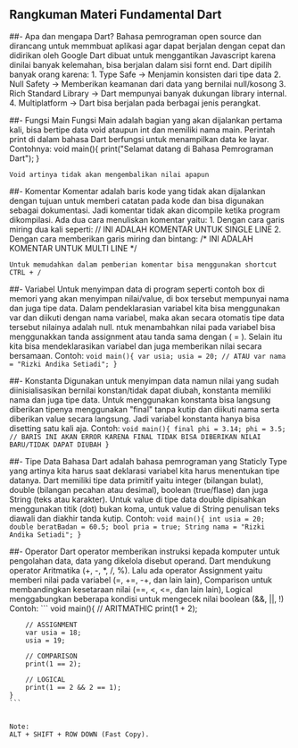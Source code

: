 Rangkuman Materi Fundamental Dart
---
##- Apa dan mengapa Dart?
    Bahasa pemrograman open source dan dirancang untuk memmbuat aplikasi agar dapat berjalan dengan cepat dan didirikan oleh Google
    Dart dibuat untuk menggantikan Javascript karena dinilai banyak kelemahan, bisa berjalan dalam sisi fornt end. Dart dipilih banyak orang karena:
    1. Type Safe -> Menjamin konsisten dari tipe data
    2. Null Safety -> Memberikan keamanan dari data yang bernilai null/kosong
    3. Rich Standard Library -> Dart mempunyai banyak dukungan library internal.
    4. Multiplatform -> Dart bisa berjalan pada berbagai jenis perangkat.


##- Fungsi Main
    Fungsi Main adalah bagian yang akan dijalankan pertama kali, bisa bertipe data void ataupun int dan memiliki nama main. Perintah print di dalam bahasa Dart berfungsi untuk menampilkan data ke layar. Contohnya:
    void main(){
        print("Selamat datang di Bahasa Pemrograman Dart");
    }

    Void artinya tidak akan mengembalikan nilai apapun

##- Komentar
    Komentar adalah baris kode yang tidak akan dijalankan dengan tujuan untuk memberi catatan pada kode dan bisa digunakan sebagai dokumentasi. Jadi komentar tidak akan dicompile ketika program dikompilasi. Ada dua cara menuliskan komentar yaitu:
    1. Dengan cara garis miring dua kali seperti: // INI ADALAH KOMENTAR UNTUK SINGLE LINE
    2. Dengan cara memberikan garis miring dan bintang: /* INI ADALAH KOMENTAR UNTUK 
    MULTI LINE */ 

    Untuk memudahkan dalam pemberian komentar bisa menggunakan shortcut CTRL + /

##- Variabel
    Untuk menyimpan data di program seperti contoh box di memori yang akan menyimpan nilai/value, di box tersebut mempunyai nama dan juga tipe data. Dalam pendeklarasian variabel kita bisa menggunakan var dan diikuti dengan nama variabel, maka akan secara otomatis tipe data tersebut nilainya adalah null. ntuk menambahkan nilai pada variabel bisa menggunakkan tanda assignment atau tanda sama dengan ( = ). Selain itu kita bisa mendeklarasikan variabel dan juga memberikan nilai secara bersamaan. Contoh:
    ```
    void main(){
        var usia;
        usia = 20;
        // ATAU
        var nama = "Rizki Andika Setiadi";
    }
    ```
    
##- Konstanta
    Digunakan untuk menyimpan data namun nilai yang sudah diinisialisasikan bernilai konstan/tidak dapat diubah, konstanta memiliki nama dan juga tipe data. Untuk menggunakan konstanta bisa langsung diberikan tipenya menggunakan "final" tanpa kutip dan diikuti nama serta diberikan value secara langsung. Jadi variabel konstanta hanya bisa disetting satu kali aja. Contoh:
    ```
    void main(){
        final phi = 3.14;
        phi = 3.5; // BARIS INI AKAN ERROR KARENA FINAL TIDAK BISA DIBERIKAN NILAI BARU/TIDAK DAPAT DIUBAH
    }
    ```

##- Tipe Data
    Bahasa Dart adalah bahasa pemrograman yang Staticly Type yang artinya kita harus saat deklarasi variabel kita harus menentukan tipe datanya. Dart memiliki tipe data primitif yaitu integer (bilangan bulat), double (bilangan pecahan atau desimal), boolean (true/flase) dan juga String (teks atau karakter). Untuk value di tipe data double dipisahkan menggunakan titik (dot) bukan koma, untuk value di String penulisan teks diawali dan diakhir tanda kutip. Contoh:
    ```
    void main(){
        int usia = 20;
        double beratBadan = 60.5;
        bool pria = true;
        String nama = "Rizki Andika Setiadi";
    }
    ```

##- Operator
    Dart operator memberikan instruksi kepada komputer untuk pengolahan data, data yang dikelola disebut operand. Dart mendukung operator Aritmatika (+, -, *, /, %). Lalu ada operator Assignment yaitu memberi nilai pada variabel (=, +=, -+, dan lain lain), Comparison untuk membandingkan kesetaraan nilai (==, <, <=, dan lain lain), Logical menggabungkan beberapa kondisi untuk mengecek nilai boolean (&&, ||, !) Contoh:
    ```
    void main(){
        // ARITMATHIC
        print(1 + 2);

        // ASSIGNMENT
        var usia = 18;
        usia = 19;

        // COMPARISON
        print(1 == 2);

        // LOGICAL
        print(1 == 2 && 2 == 1);
    }
    ```


    Note:
    ALT + SHIFT + ROW DOWN (Fast Copy).